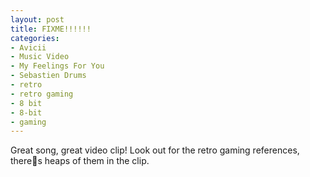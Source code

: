 ```yaml
---
layout: post
title: FIXME!!!!!!
categories:
- Avicii
- Music Video
- My Feelings For You
- Sebastien Drums
- retro
- retro gaming
- 8 bit
- 8-bit
- gaming
---
```


Great song, great video clip! Look out for the retro gaming references, theres
heaps of them in the clip.
